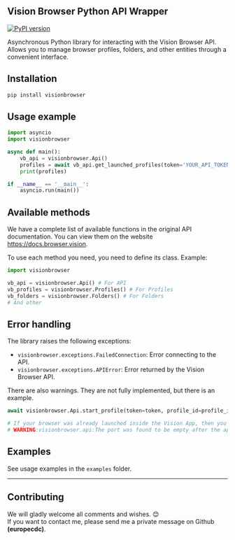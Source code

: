 ## Vision Browser Python API Wrapper

[![PyPI version](https://img.shields.io/pypi/v/visionbrowser)](https://pypi.org/project/visionbrowser/)

Asynchronous Python library for interacting with the Vision Browser API. Allows you to manage browser profiles, folders, and other entities through a convenient interface.

## Installation

```bash
pip install visionbrowser
```

## Usage example

```python
import asyncio
import visionbrowser

async def main():
    vb_api = visionbrowser.Api()
    profiles = await vb_api.get_launched_profiles(token='YOUR_API_TOKEN')
    print(profiles)

if __name__ == '__main__':
    asyncio.run(main())
```

## Available methods

We have a complete list of available functions in the original API documentation. You can view them on the website https://docs.browser.vision.

To use each method you need, you need to define its class.
Example:

```python
import visionbrowser

vb_api = visionbrowser.Api() # For API
vb_profiles = visionbrowser.Profiles() # For Profiles
vb_folders = visionbrowser.Folders() # For Folders
# And other
```
## Error handling

The library raises the following exceptions:

* `visionbrowser.exceptions.FailedConnection`: Error connecting to the API.
* `visionbrowser.exceptions.APIError`: Error returned by the Vision Browser API.

There are also warnings. They are not fully implemented, but there is an example.

```python
await visionbrowser.Api.start_profile(token=token, profile_id=profile_id, folder_id=folder_id)

# If your browser was already launched inside the Vision App, then you cannot launch it through the API, and the code will display:
# WARNING:visionbrowser.api:The port was found to be empty after the application/process returned. Most likely the profile was launched inside Vision, or some other issue occurred.
```
## Examples

See usage examples in the `examples` folder.

---

## Contributing

We will gladly welcome all comments and wishes. 😊\
If you want to contact me, please send me a private message on Github **(europecdc)**.

